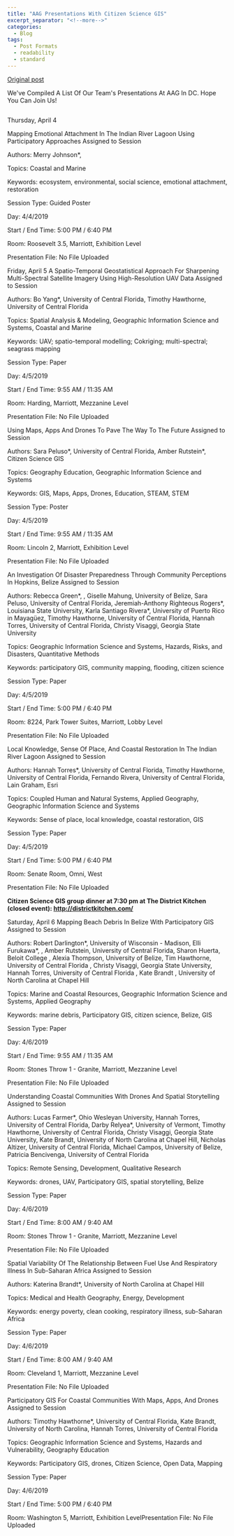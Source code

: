 ```yaml
---
title: "AAG Presentations With Citizen Science GIS"
excerpt_separator: "<!--more-->"
categories:
  - Blog
tags:
  - Post Formats
  - readability
  - standard
---
```

[Original post](https://www.citizensciencegis.org/blog/aag-presentations-with-citizen-science-gis)

We've Compiled A List Of Our Team's Presentations At AAG In DC. Hope You Can Join Us!

<img src="{{ site.url }}{{ site.baseurl }}/assets/images/Posts/2019033001.png" alt="">

Thursday, April 4

Mapping Emotional Attachment In The Indian River Lagoon Using Participatory Approaches
Assigned to Session

Authors: Merry Johnson*,

Topics: Coastal and Marine

Keywords: ecosystem, environmental, social science, emotional attachment, restoration

Session Type: Guided Poster

Day: 4/4/2019

Start / End Time: 5:00 PM / 6:40 PM

Room: Roosevelt 3.5, Marriott, Exhibition Level

Presentation File: No File Uploaded

Friday, April 5
A Spatio-Temporal Geostatistical Approach For Sharpening Multi-Spectral Satellite Imagery Using High-Resolution UAV Data
Assigned to Session

Authors: Bo Yang*, University of Central Florida, Timothy Hawthorne, University of Central Florida

Topics: Spatial Analysis & Modeling, Geographic Information Science and Systems, Coastal and Marine

Keywords: UAV; spatio-temporal modelling; Cokriging; multi-spectral; seagrass mapping

Session Type: Paper

Day: 4/5/2019

Start / End Time: 9:55 AM / 11:35 AM

Room: Harding, Marriott, Mezzanine Level

Presentation File: No File Uploaded

Using Maps, Apps And Drones To Pave The Way To The Future
Assigned to Session

Authors: Sara Peluso*, University of Central Florida, Amber Rutstein*, Citizen Science GIS

Topics: Geography Education, Geographic Information Science and Systems

Keywords: GIS, Maps, Apps, Drones, Education, STEAM, STEM

Session Type: Poster

Day: 4/5/2019

Start / End Time: 9:55 AM / 11:35 AM

Room: Lincoln 2, Marriott, Exhibition Level

Presentation File: No File Uploaded

An Investigation Of Disaster Preparedness Through Community Perceptions In Hopkins, Belize
Assigned to Session

Authors: Rebecca Green*, , Giselle Mahung, University of Belize, Sara Peluso, University of Central Florida, Jeremiah-Anthony Righteous Rogers*, Louisiana State University, Karla Santiago Rivera*, University of Puerto Rico in Mayagüez, Timothy Hawthorne, University of Central Florida, Hannah Torres, University of Central Florida, Christy Visaggi, Georgia State University

Topics: Geographic Information Science and Systems, Hazards, Risks, and Disasters, Quantitative Methods

Keywords: participatory GIS, community mapping, flooding, citizen science

Session Type: Paper

Day: 4/5/2019

Start / End Time: 5:00 PM / 6:40 PM

Room: 8224, Park Tower Suites, Marriott, Lobby Level

Presentation File: No File Uploaded

Local Knowledge, Sense Of Place, And Coastal Restoration In The Indian River Lagoon
Assigned to Session

Authors: Hannah Torres*, University of Central Florida, Timothy Hawthorne, University of Central Florida, Fernando Rivera, University of Central Florida, Lain Graham, Esri

Topics: Coupled Human and Natural Systems, Applied Geography, Geographic Information Science and Systems

Keywords: Sense of place, local knowledge, coastal restoration, GIS

Session Type: Paper

Day: 4/5/2019

Start / End Time: 5:00 PM / 6:40 PM

Room: Senate Room, Omni, West

Presentation File: No File Uploaded

**Citizen Science GIS group dinner at 7:30 pm at The District Kitchen (closed event): http://districtkitchen.com/**

Saturday, April 6
Mapping Beach Debris In Belize With Participatory GIS
Assigned to Session

Authors: Robert Darlington*, University of Wisconsin - Madison, Elli Furukawa*, , Amber Rutstein, University of Central Florida, Sharon Huerta, Beloit College , Alexia Thompson, University of Belize, Tim Hawthorne, University of Central Florida , Christy Visaggi, Georgia State University, Hannah Torres, University of Central Florida , Kate Brandt , University of North Carolina at Chapel Hill

Topics: Marine and Coastal Resources, Geographic Information Science and Systems, Applied Geography

Keywords: marine debris, Participatory GIS, citizen science, Belize, GIS

Session Type: Paper

Day: 4/6/2019

Start / End Time: 9:55 AM / 11:35 AM

Room: Stones Throw 1 - Granite, Marriott, Mezzanine Level

Presentation File: No File Uploaded

Understanding Coastal Communities With Drones And Spatial Storytelling
Assigned to Session

Authors: Lucas Farmer*, Ohio Wesleyan University, Hannah Torres, University of Central Florida, Darby Relyea*, University of Vermont, Timothy Hawthorne, University of Central Florida, Christy Visaggi, Georgia State University, Kate Brandt, University of North Carolina at Chapel Hill, Nicholas Altizer, University of Central Florida, Michael Campos, University of Belize, Patricia Bencivenga, University of Central Florida

Topics: Remote Sensing, Development, Qualitative Research

Keywords: drones, UAV, Participatory GIS, spatial storytelling, Belize

Session Type: Paper

Day: 4/6/2019

Start / End Time: 8:00 AM / 9:40 AM

Room: Stones Throw 1 - Granite, Marriott, Mezzanine Level

Presentation File: No File Uploaded

Spatial Variability Of The Relationship Between Fuel Use And Respiratory Illness In Sub-Saharan Africa
Assigned to Session

Authors: Katerina Brandt*, University of North Carolina at Chapel Hill

Topics: Medical and Health Geography, Energy, Development

Keywords: energy poverty, clean cooking, respiratory illness, sub-Saharan Africa

Session Type: Paper

Day: 4/6/2019

Start / End Time: 8:00 AM / 9:40 AM

Room: Cleveland 1, Marriott, Mezzanine Level

Presentation File: No File Uploaded

Participatory GIS For Coastal Communities With Maps, Apps, And Drones
Assigned to Session

Authors: Timothy Hawthorne*, University of Central Florida, Kate Brandt, University of North Carolina, Hannah Torres, University of Central Florida

Topics: Geographic Information Science and Systems, Hazards and Vulnerability, Geography Education

Keywords: Participatory GIS, drones, Citizen Science, Open Data, Mapping

Session Type: Paper

Day: 4/6/2019

Start / End Time: 5:00 PM / 6:40 PM

Room: Washington 5, Marriott, Exhibition LevelPresentation File: No File Uploaded